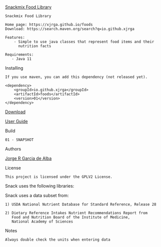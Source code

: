 [Snackmix Food Library](https://xjrga.github.io/foods "Snackmix Food Library")

    Snackmix Food Library 
    
    Home page: https://xjrga.github.io/foods
    Download: https://search.maven.org/search?q=io.github.xjrga
    
    Features:
        - Simple to use java classes that represent food items and their 
          nutrition facts
    
    Requirements:
       - Java 11

Installing

    If you use maven, you can add this dependency (not released yet).

    <dependency>
        <groupId>io.github.xjrga</groupId>
        <artifactId>foods</artifactId>
        <version>01</version>
    </dependency>

    
[Download](https://search.maven.org/search?q=io.github.xjrga "Snackmix: Food Combination Library")

[User Guide](https://xjrga.github.io/foods "User Guide")

Build

    01 - SNAPSHOT

Authors

[Jorge R Garcia de Alba](https://xjrga.github.io "Jorge R Garcia de Alba")

License

    This project is licensed under the GPLV2 License.


Snack uses the following libraries:

    
    
Snack uses a data subset from:

    1) USDA National Nutrient Database for Standard Reference, Release 28
    
    2) Dietary Reference Intakes Nutrient Recommendations Report from 
       Food and Nutrition Board of the Institute of Medicine, 
       National Academy of Sciences

Notes
    
    Always double check the units when entering data
              